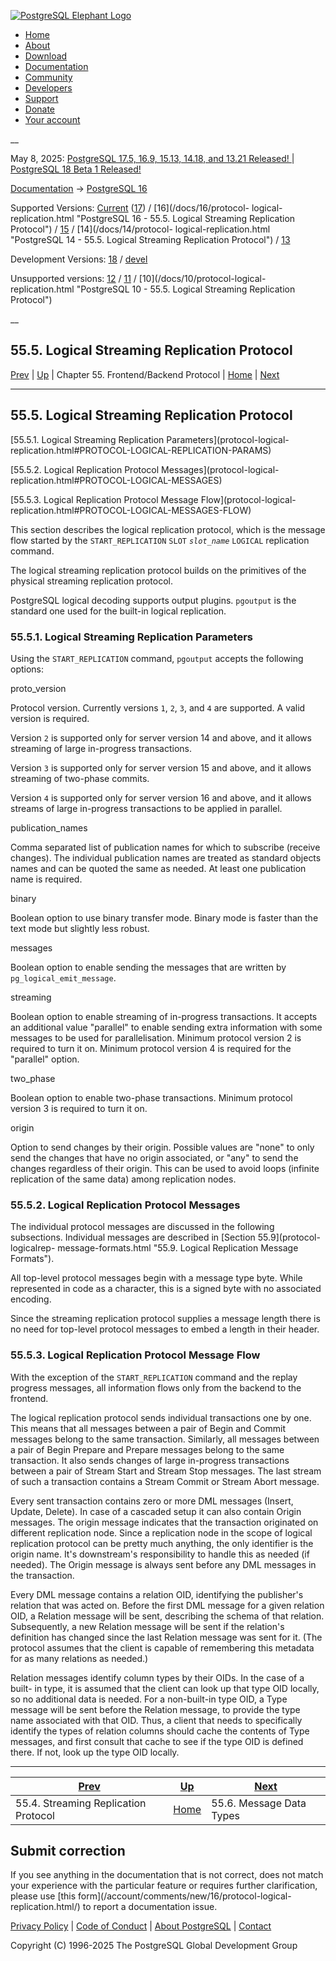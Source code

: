 [ ![PostgreSQL Elephant Logo](/media/img/about/press/elephant.png) ](/)

  * [Home](/ "Home")
  * [About](/about/ "About")
  * [Download](/download/ "Download")
  * [Documentation](/docs/ "Documentation")
  * [Community](/community/ "Community")
  * [Developers](/developer/ "Developers")
  * [Support](/support/ "Support")
  * [Donate](/about/donate/ "Donate")
  * [Your account](/account/ "Your account")

__

May 8, 2025: [ PostgreSQL 17.5, 16.9, 15.13, 14.18, and 13.21 Released! ](/about/news/postgresql-175-169-1513-1418-and-1321-released-3072/) | [ PostgreSQL 18 Beta 1 Released! ](/about/news/postgresql-18-beta-1-released-3070/)

[Documentation](/docs/ "Documentation") -> [PostgreSQL
16](/docs/16/index.html)

Supported Versions: [Current](/docs/current/protocol-logical-replication.html
"PostgreSQL 17 - 55.5. Logical Streaming Replication Protocol")
([17](/docs/17/protocol-logical-replication.html "PostgreSQL 17 -
55.5. Logical Streaming Replication Protocol")) / [16](/docs/16/protocol-
logical-replication.html "PostgreSQL 16 - 55.5. Logical Streaming Replication
Protocol") / [15](/docs/15/protocol-logical-replication.html "PostgreSQL 15 -
55.5. Logical Streaming Replication Protocol") / [14](/docs/14/protocol-
logical-replication.html "PostgreSQL 14 - 55.5. Logical Streaming Replication
Protocol") / [13](/docs/13/protocol-logical-replication.html "PostgreSQL 13 -
55.5. Logical Streaming Replication Protocol")

Development Versions: [18](/docs/18/protocol-logical-replication.html
"PostgreSQL 18 - 55.5. Logical Streaming Replication Protocol") /
[devel](/docs/devel/protocol-logical-replication.html "PostgreSQL devel -
55.5. Logical Streaming Replication Protocol")

Unsupported versions: [12](/docs/12/protocol-logical-replication.html
"PostgreSQL 12 - 55.5. Logical Streaming Replication Protocol") /
[11](/docs/11/protocol-logical-replication.html "PostgreSQL 11 - 55.5. Logical
Streaming Replication Protocol") / [10](/docs/10/protocol-logical-
replication.html "PostgreSQL 10 - 55.5. Logical Streaming Replication
Protocol")

__

55.5. Logical Streaming Replication Protocol  
---  
[Prev](protocol-replication.html "55.4. Streaming Replication Protocol")  | [Up](protocol.html "Chapter 55. Frontend/Backend Protocol") | Chapter 55. Frontend/Backend Protocol | [Home](index.html "PostgreSQL 16.9 Documentation") |  [Next](protocol-message-types.html "55.6. Message Data Types")  
  
* * *

## 55.5. Logical Streaming Replication Protocol #

[55.5.1. Logical Streaming Replication Parameters](protocol-logical-
replication.html#PROTOCOL-LOGICAL-REPLICATION-PARAMS)

[55.5.2. Logical Replication Protocol Messages](protocol-logical-
replication.html#PROTOCOL-LOGICAL-MESSAGES)

[55.5.3. Logical Replication Protocol Message Flow](protocol-logical-
replication.html#PROTOCOL-LOGICAL-MESSAGES-FLOW)

This section describes the logical replication protocol, which is the message
flow started by the `START_REPLICATION` `SLOT` _`slot_name`_ `LOGICAL`
replication command.

The logical streaming replication protocol builds on the primitives of the
physical streaming replication protocol.

PostgreSQL logical decoding supports output plugins. `pgoutput` is the
standard one used for the built-in logical replication.

### 55.5.1. Logical Streaming Replication Parameters #

Using the `START_REPLICATION` command, `pgoutput` accepts the following
options:

proto_version

    

Protocol version. Currently versions `1`, `2`, `3`, and `4` are supported. A
valid version is required.

Version `2` is supported only for server version 14 and above, and it allows
streaming of large in-progress transactions.

Version `3` is supported only for server version 15 and above, and it allows
streaming of two-phase commits.

Version `4` is supported only for server version 16 and above, and it allows
streams of large in-progress transactions to be applied in parallel.

publication_names

    

Comma separated list of publication names for which to subscribe (receive
changes). The individual publication names are treated as standard objects
names and can be quoted the same as needed. At least one publication name is
required.

binary

    

Boolean option to use binary transfer mode. Binary mode is faster than the
text mode but slightly less robust.

messages

    

Boolean option to enable sending the messages that are written by
`pg_logical_emit_message`.

streaming

    

Boolean option to enable streaming of in-progress transactions. It accepts an
additional value "parallel" to enable sending extra information with some
messages to be used for parallelisation. Minimum protocol version 2 is
required to turn it on. Minimum protocol version 4 is required for the
"parallel" option.

two_phase

    

Boolean option to enable two-phase transactions. Minimum protocol version 3 is
required to turn it on.

origin

    

Option to send changes by their origin. Possible values are "none" to only
send the changes that have no origin associated, or "any" to send the changes
regardless of their origin. This can be used to avoid loops (infinite
replication of the same data) among replication nodes.

### 55.5.2. Logical Replication Protocol Messages #

The individual protocol messages are discussed in the following subsections.
Individual messages are described in [Section 55.9](protocol-logicalrep-
message-formats.html "55.9. Logical Replication Message Formats").

All top-level protocol messages begin with a message type byte. While
represented in code as a character, this is a signed byte with no associated
encoding.

Since the streaming replication protocol supplies a message length there is no
need for top-level protocol messages to embed a length in their header.

### 55.5.3. Logical Replication Protocol Message Flow #

With the exception of the `START_REPLICATION` command and the replay progress
messages, all information flows only from the backend to the frontend.

The logical replication protocol sends individual transactions one by one.
This means that all messages between a pair of Begin and Commit messages
belong to the same transaction. Similarly, all messages between a pair of
Begin Prepare and Prepare messages belong to the same transaction. It also
sends changes of large in-progress transactions between a pair of Stream Start
and Stream Stop messages. The last stream of such a transaction contains a
Stream Commit or Stream Abort message.

Every sent transaction contains zero or more DML messages (Insert, Update,
Delete). In case of a cascaded setup it can also contain Origin messages. The
origin message indicates that the transaction originated on different
replication node. Since a replication node in the scope of logical replication
protocol can be pretty much anything, the only identifier is the origin name.
It's downstream's responsibility to handle this as needed (if needed). The
Origin message is always sent before any DML messages in the transaction.

Every DML message contains a relation OID, identifying the publisher's
relation that was acted on. Before the first DML message for a given relation
OID, a Relation message will be sent, describing the schema of that relation.
Subsequently, a new Relation message will be sent if the relation's definition
has changed since the last Relation message was sent for it. (The protocol
assumes that the client is capable of remembering this metadata for as many
relations as needed.)

Relation messages identify column types by their OIDs. In the case of a built-
in type, it is assumed that the client can look up that type OID locally, so
no additional data is needed. For a non-built-in type OID, a Type message will
be sent before the Relation message, to provide the type name associated with
that OID. Thus, a client that needs to specifically identify the types of
relation columns should cache the contents of Type messages, and first consult
that cache to see if the type OID is defined there. If not, look up the type
OID locally.

* * *

[Prev](protocol-replication.html "55.4. Streaming Replication Protocol")  | [Up](protocol.html "Chapter 55. Frontend/Backend Protocol") |  [Next](protocol-message-types.html "55.6. Message Data Types")  
---|---|---  
55.4. Streaming Replication Protocol  | [Home](index.html "PostgreSQL 16.9 Documentation") |  55.6. Message Data Types  
  
## Submit correction

If you see anything in the documentation that is not correct, does not match
your experience with the particular feature or requires further clarification,
please use [this form](/account/comments/new/16/protocol-logical-
replication.html/) to report a documentation issue.

[Privacy Policy](/about/privacypolicy) | [Code of Conduct](/about/policies/coc/) | [About PostgreSQL](/about/) | [Contact](/about/contact/)  

Copyright (C) 1996-2025 The PostgreSQL Global Development Group

